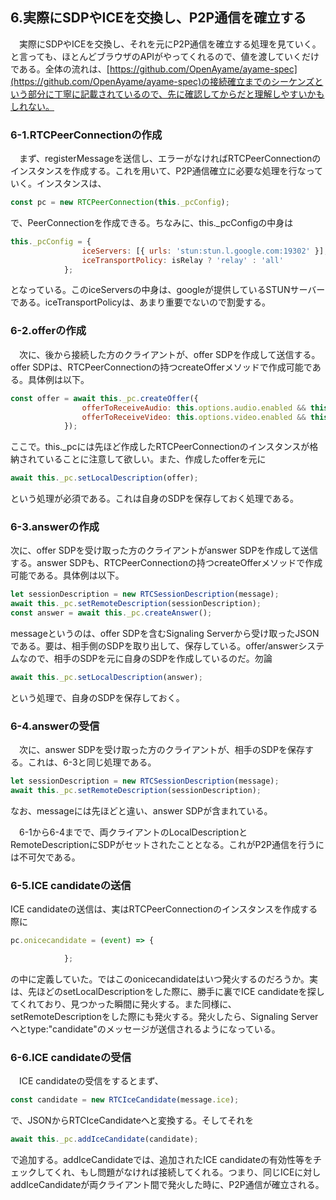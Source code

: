 ## 6.実際にSDPやICEを交換し、P2P通信を確立する
　実際にSDPやICEを交換し、それを元にP2P通信を確立する処理を見ていく。と言っても、ほとんどブラウザのAPIがやってくれるので、値を渡していくだけである。全体の流れは、[https://github.com/OpenAyame/ayame-spec](https://github.com/OpenAyame/ayame-spec)の接続確立までのシーケンズという部分に丁寧に記載されているので、先に確認してからだと理解しやすいかもしれない。

### 6-1.RTCPeerConnectionの作成
　まず、registerMessageを送信し、エラーがなければRTCPeerConnectionのインスタンスを作成する。これを用いて、P2P通信確立に必要な処理を行なっていく。インスタンスは、
```JavaScript
const pc = new RTCPeerConnection(this._pcConfig);
```
で、PeerConnectionを作成できる。ちなみに、this._pcConfigの中身は
```JavaScript
this._pcConfig = {
                iceServers: [{ urls: 'stun:stun.l.google.com:19302' }],
                iceTransportPolicy: isRelay ? 'relay' : 'all'
            };
```
となっている。このiceServersの中身は、googleが提供しているSTUNサーバーである。iceTransportPolicyは、あまり重要でないので割愛する。

### 6-2.offerの作成
　次に、後から接続した方のクライアントが、offer SDPを作成して送信する。offer SDPは、RTCPeerConnectionの持つcreateOfferメソッドで作成可能である。具体例は以下。
```JavaScript
const offer = await this._pc.createOffer({
                offerToReceiveAudio: this.options.audio.enabled && this.options.audio.direction !== 'sendonly',
                offerToReceiveVideo: this.options.video.enabled && this.options.video.direction !== 'sendonly'
            });
```
ここで。this._pcには先ほど作成したRTCPeerConnectionのインスタンスが格納されていることに注意して欲しい。また、作成したofferを元に
```JavaScript
await this._pc.setLocalDescription(offer);
```
という処理が必須である。これは自身のSDPを保存しておく処理である。

### 6-3.answerの作成
  次に、offer SDPを受け取った方のクライアントがanswer SDPを作成して送信する。answer SDPも、RTCPeerConnectionの持つcreateOfferメソッドで作成可能である。具体例は以下。
  ```JavaScript
let sessionDescription = new RTCSessionDescription(message);
await this._pc.setRemoteDescription(sessionDescription);
const answer = await this._pc.createAnswer();
  ```
messageというのは、offer SDPを含むSignaling Serverから受け取ったJSONである。要は、相手側のSDPを取り出して、保存している。offer/answerシステムなので、相手のSDPを元に自身のSDPを作成しているのだ。勿論

```JavaScript
await this._pc.setLocalDescription(answer);
```
という処理で、自身のSDPを保存しておく。


### 6-4.answerの受信
　次に、answer SDPを受け取った方のクライアントが、相手のSDPを保存する。これは、6-3と同じ処理である。
```JavaScript
let sessionDescription = new RTCSessionDescription(message);
await this._pc.setRemoteDescription(sessionDescription);
```
なお、messageには先ほどと違い、answer SDPが含まれている。


　6-1から6-4までで、両クライアントのLocalDescriptionとRemoteDescriptionにSDPがセットされたこととなる。これがP2P通信を行うには不可欠である。

### 6-5.ICE candidateの送信
  ICE candidateの送信は、実はRTCPeerConnectionのインスタンスを作成する際に
```JavaScript
pc.onicecandidate = (event) => {

            };
```
の中に定義していた。ではこのonicecandidateはいつ発火するのだろうか。実は、先ほどのsetLocalDescriptionをした際に、勝手に裏でICE candidateを探してくれており、見つかった瞬間に発火する。また同様に、setRemoteDescriptionをした際にも発火する。発火したら、Signaling Serverへとtype:"candidate"のメッセージが送信されるようになっている。


### 6-6.ICE candidateの受信
　ICE candidateの受信をするとまず、
```JavaScript
const candidate = new RTCIceCandidate(message.ice);
```
で、JSONからRTCIceCandidateへと変換する。そしてそれを
```JavaScript
await this._pc.addIceCandidate(candidate);
```
で追加する。addIceCandidateでは、追加されたICE candidateの有効性等をチェックしてくれ、もし問題がなければ接続してくれる。つまり、同じICEに対しaddIceCandidateが両クライアント間で発火した時に、P2P通信が確立される。
